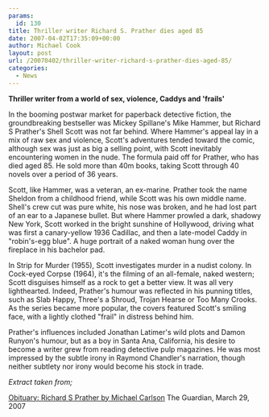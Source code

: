 ```yaml
---
params:
  id: 130
title: Thriller writer Richard S. Prather dies aged 85
date: 2007-04-02T17:35:09+00:00
author: Michael Cook
layout: post
url: /20070402/thriller-writer-richard-s-prather-dies-aged-85/
categories:
  - News
---
```

**Thriller writer from a world of sex, violence, Caddys and 'frails'**

In the booming postwar market for paperback detective fiction, the groundbreaking bestseller was Mickey Spillane's Mike Hammer, but Richard S Prather's Shell Scott was not far behind. Where Hammer's appeal lay in a mix of raw sex and violence, Scott's adventures tended toward the comic, although sex was just as big a selling point, with Scott inevitably encountering women in the nude. The formula paid off for Prather, who has died aged 85. He sold more than 40m books, taking Scott through 40 novels over a period of 36 years.

Scott, like Hammer, was a veteran, an ex-marine. Prather took the name Sheldon from a childhood friend, while Scott was his own middle name. Shell's crew cut was pure white, his nose was broken, and he had lost part of an ear to a Japanese bullet. But where Hammer prowled a dark, shadowy New York, Scott worked in the bright sunshine of Hollywood, driving what was first a canary-yellow 1936 Cadillac, and then a late-model Caddy in "robin's-egg blue". A huge portrait of a naked woman hung over the fireplace in his bachelor pad.

In Strip for Murder (1955), Scott investigates murder in a nudist colony. In Cock-eyed Corpse (1964), it's the filming of an all-female, naked western; Scott disguises himself as a rock to get a better view. It was all very lighthearted. Indeed, Prather's humour was reflected in his punning titles, such as Slab Happy, Three's a Shroud, Trojan Hearse or Too Many Crooks. As the series became more popular, the covers featured Scott's smiling face, with a lightly clothed "frail" in distress behind him.

Prather's influences included Jonathan Latimer's wild plots and Damon Runyon's humour, but as a boy in Santa Ana, California, his desire to become a writer grew from reading detective pulp magazines. He was most impressed by the subtle irony in Raymond Chandler's narration, though neither subtlety nor irony would become his stock in trade.

_Extract taken from;_

[Obituary: Richard S Prather by Michael Carlson](http://books.guardian.co.uk/news/articles/0,,2045201,00.html)
The Guardian, March 29, 2007
